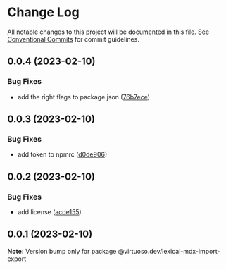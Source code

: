 # Change Log

All notable changes to this project will be documented in this file.
See [Conventional Commits](https://conventionalcommits.org) for commit guidelines.

## 0.0.4 (2023-02-10)

### Bug Fixes

- add the right flags to package.json ([76b7ece](https://github.com/virtuoso-dev/lexical-mdx/commit/76b7ece5cd8ee360e0a9312e0d947de900f580b9))

## 0.0.3 (2023-02-10)

### Bug Fixes

- add token to npmrc ([d0de906](https://github.com/virtuoso-dev/lexical-mdx/commit/d0de906216842c7de1b59160940f220df2377fd1))

## 0.0.2 (2023-02-10)

### Bug Fixes

- add license ([acde155](https://github.com/virtuoso-dev/lexical-mdx/commit/acde155a6a60cf55d9dd54839e597b8823b672c2))

## 0.0.1 (2023-02-10)

**Note:** Version bump only for package @virtuoso.dev/lexical-mdx-import-export
